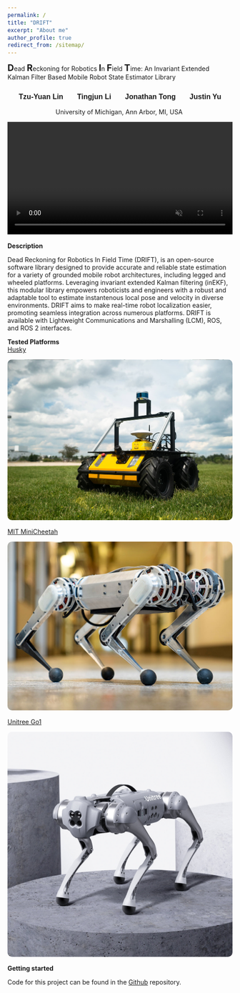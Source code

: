```yaml
---
permalink: /
title: "DRIFT"
excerpt: "About me"
author_profile: true
redirect_from: /sitemap/
---
```


<p float="middle"><b style="font-size:15pt">D</b>ead <b style="font-size:15pt">R</b>eckoning for Robotics <b style="font-size:15pt">I</b>n <b style="font-size:15pt">F</b>ield <b style="font-size:15pt">T</b>ime: An Invariant Extended Kalman Filter Based Mobile Robot State Estimator Library</p>
<h1 id="h.uigj53erdbnu" dir="ltr" class="zfr3Q duRjpb CDt4Ke " style="background-color: transparent; border-bottom: none; border-left: none; border-right: none; border-top: none; margin-bottom: 10.0pt; margin-top: 0.0pt; padding-bottom: 0.0pt; padding-left: 0.0pt; padding-right: 0.0pt; padding-top: 0.0pt; text-align: center;"><span class="C9DxTc " style="font-family: Arial; font-size: 12.0pt; font-variant: normal; font-weight: 700; vertical-align: baseline;">Tzu-Yuan Lin &nbsp; &nbsp; &nbsp; Tingjun Li &nbsp; &nbsp; &nbsp; Jonathan Tong &nbsp; &nbsp; &nbsp; Justin Yu</span></h1>

<p dir="ltr" class="zfr3Q CDt4Ke " style="background-color: transparent; border-bottom: none; border-left: none; border-right: none; border-top: none; margin-bottom: 10.0pt; margin-top: 0.0pt; padding-bottom: 0.0pt; padding-left: 0.0pt; padding-right: 0.0pt; padding-top: 0.0pt; text-align: center;"><span class="C9DxTc " style="font-variant: normal;">University of Michigan, Ann Arbor, MI, USA&nbsp;</span></p>

<p float="middle">
<div>
    <video controls muted autoplay="autoplay" src="./images/placeholder.mp4" controls="controls" width="100%" />
    <script>
    document.getElementById('vid').play();
    </script>
    <!--<iframe style="width:100%" src=" https://www.youtube.com/embed/oVbP-Y8xT_E?autoplay=1" frameborder="0" allow="autoplay; encrypted-media" allowfullscreen="false" id="fitvid0"></iframe>-->
</div>
</p>
<div class="page__lead">
    <div class="page__content">
    <b>Description</b>
        <div>
            <p class="small">
Dead Reckoning for Robotics In Field Time (DRIFT), is an open-source software library designed to provide accurate and reliable state estimation for a variety of grounded mobile robot architectures, including legged and wheeled platforms. Leveraging invariant extended Kalman filtering (inEKF), this modular library empowers roboticists and engineers with a robust and adaptable tool to estimate instantenous local pose and velocity in diverse environments. DRIFT aims to make real-time robot localization easier, promoting seamless integration across numerous platforms. DRIFT is available with Lightweight Communications and Marshalling (LCM), ROS, and ROS 2 interfaces.
            </p>
        </div>
    </div>
</div>

<div class="page__lead">
    <div class="page__content">
    <b>Tested Platforms</b>
        <div class="HOME-feature-block">
            <div>
                <a href="https://clearpathrobotics.com/husky-unmanned-ground-vehicle-robot/">Husky</a>
                <p>
                    <img src="./images/husky.jpeg" alt="Husky" style="border-radius:10px">
                </p>
                <!--<p>
                    The Husky robot is a wheeled mobile robot platform designed and manufactured by Clearpath Robotics, a Canadian robotics company.
                </p>-->
            </div>
            <div>
                <a href="https://www.naverlabs.com/mini-cheetah">MIT MiniCheetah</a>
                <p>
                    <img src="./images/minicheetah.jpg" alt="MITMiniCheetah" style="border-radius:10px">
                </p>
                <!--<p>
                    The MIT MiniCheetah is a quadrupedal robot designed and developed by the Massachusetts Institute of Technology's Biomimetic Robotics Laboratory.
                </p>-->
            </div>
            <div>
                <a href="https://shop.unitree.com/products/unitreeyushutechnologydog-artificial-intelligence-companion-bionic-companion-intelligent-robot-go1-quadruped-robot-dog">Unitree Go1</a>
                <p>
                    <img src="./images/unitreego1.jpeg" alt="UnitreeGo1" style="border-radius:10px">
                </p>
                <!--<p>
                    The Unitree Go1 is a quadruped robot designed and manufactured by Unitree Robotics.
                </p>-->
            </div>
            <!-- <p class="small">
                Additional Information here.
            </p> -->
    </div>

</div>

<div class="page__content">
    <b>Getting started</b>
    <p class="small">
        Code for this project can be found in the <a href="https://github.com/UMich-CURLY/curly_state_estimator"> Github</a> repository.
    </p>
</div>  

<!--
<div class="page__content">
    <div>
        Paper
    </div>
    <p class="small">
        See our paper below for more information and our network baseline results: 
        <div>
            <img src="./images/MotionSCPaperAll.png" alt="MotionSC Paper Here" background-size="cover">
        </div>
        <p class="small">
            If you plan to use our dataset and tools in your work, we would appreciate it if you could cite our paper.
            (<a href="https://arxiv.org/abs/2203.07060">PDF</a>)
        </p>
    </p>
</div>  
-->

